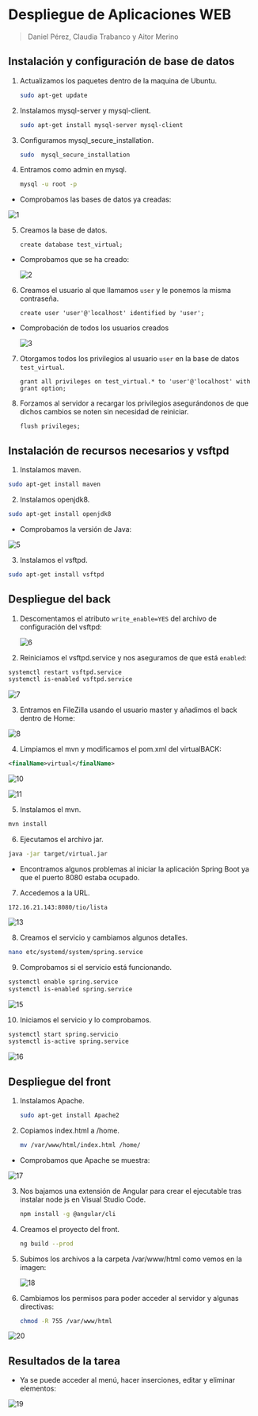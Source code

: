 # Despliegue de Aplicaciones WEB

> Daniel Pérez, Claudia Trabanco y Aitor Merino



## Instalación y configuración de base de datos

1. Actualizamos los paquetes dentro de la maquina de Ubuntu.

   ```bash
   sudo apt-get update
   ```

2. Instalamos mysql-server y mysql-client.

   ```bash
   sudo apt-get install mysql-server mysql-client
   ```

3. Configuramos mysql_secure_installation.

   ```bash
   sudo  mysql_secure_installation
   ```

4. Entramos como admin en mysql.

   ```bash
   mysql -u root -p
   ```

- Comprobamos las bases de datos ya creadas:

![1](despliegueAplicacionWeb.assets/1.png)

5. Creamos la base de datos.

   ```mysql
   create database test_virtual;
   ```

- Comprobamos que se ha creado:

  ![2](despliegueAplicacionWeb.assets/2.png)
  

6. Creamos el usuario al que llamamos `user` y le ponemos la misma contraseña.

   ```mysql
   create user 'user'@'localhost' identified by 'user';
   ```

- Comprobación de todos los usuarios creados

  ![3](despliegueAplicacionWeb.assets/3.png)


7. Otorgamos todos los privilegios al usuario `user` en la base de datos `test_virtual`.

   ```mysql
   grant all privileges on test_virtual.* to 'user'@'localhost' with grant option;
   ```

8. Forzamos al servidor a recargar los privilegios asegurándonos de que dichos cambios se noten sin necesidad de reiniciar.

   ```mysql
   flush privileges;
   ```

<div style="page-break-after: always; break-after: page;"></div>

## Instalación de recursos necesarios y vsftpd

1. Instalamos maven.

```bash
sudo apt-get install maven
```

2. Instalamos openjdk8.

```bash
sudo apt-get install openjdk8
```

- Comprobamos la versión de Java:

![5](despliegueAplicacionWeb.assets/5.png)

3. Instalamos el vsftpd.

```bash
sudo apt-get install vsftpd
```

<div style="page-break-after: always; break-after: page;"></div>

## Despliegue del back

1. Descomentamos el atributo `write_enable=YES` del archivo de configuración del vsftpd:

   ![6](despliegueAplicacionWeb.assets/6.png)
   
   
   
2. Reiniciamos el vsftpd.service y nos aseguramos de que está `enabled`:

```bash
systemctl restart vsftpd.service
systemctl is-enabled vsftpd.service
```

![7](despliegueAplicacionWeb.assets/7.png)

3. Entramos en FileZilla usando el usuario master y añadimos el back dentro de Home:

![8](despliegueAplicacionWeb.assets/8.png)

4. Limpiamos el mvn y modificamos el pom.xml del virtualBACK:

```xml
<finalName>virtual</finalName>
```

![10](despliegueAplicacionWeb.assets/10.png)

![11](despliegueAplicacionWeb.assets/11.png)

5. Instalamos el mvn.

```bash
mvn install
```

6. Ejecutamos el archivo jar.

```bash
java -jar target/virtual.jar
```

- Encontramos algunos problemas al iniciar la aplicación Spring Boot ya que el puerto 8080 estaba ocupado.


7. Accedemos a la URL.

```
172.16.21.143:8080/tio/lista
```

![13](despliegueAplicacionWeb.assets/13.png)


8. Creamos el servicio y cambiamos algunos detalles.

```bash
nano etc/systemd/system/spring.service
```

9. Comprobamos si el servicio está funcionando.

```bash
systemctl enable spring.service
systemctl is-enabled spring.service
```

![15](despliegueAplicacionWeb.assets/15.png)

10. Iniciamos el servicio y lo comprobamos.

```bash
systemctl start spring.servicio
systemctl is-active spring.service
```

![16](despliegueAplicacionWeb.assets/16.png)

<div style="page-break-after: always; break-after: page;"></div>

## Despliegue del front

1. Instalamos Apache.

   ```bash
   sudo apt-get install Apache2
   ```

2. Copiamos index.html a /home.

   ```bash
   mv /var/www/html/index.html /home/
   ```

- Comprobamos que Apache se muestra:

![17](despliegueAplicacionWeb.assets/17.png)

3. Nos bajamos una extensión de Angular para crear el ejecutable tras instalar node js en Visual Studio Code.

   ```bash
   npm install -g @angular/cli
   ```

4. Creamos el proyecto del front.

   ```bash
   ng build --prod
   ```


5. Subimos los archivos a la carpeta /var/www/html como vemos en la imagen:

   ![18](despliegueAplicacionWeb.assets/18.png)

6. Cambiamos los permisos para poder acceder al servidor y algunas directivas:

   ```bash
   chmod -R 755 /var/www/html
   ```

![20](despliegueAplicacionWeb.assets/20.png)

<div style="page-break-after: always; break-after: page;"></div>

## Resultados de la tarea

- Ya se puede acceder al menú, hacer inserciones, editar y eliminar elementos:

![19](despliegueAplicacionWeb.assets/19.png)

